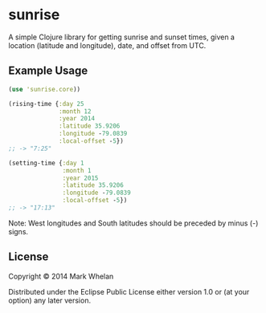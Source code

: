 # sunrise

A simple Clojure library for getting sunrise and sunset times,
given a location (latitude and longitude), date, and offset from
UTC.

## Example Usage

```clojure
(use 'sunrise.core))

(rising-time {:day 25
              :month 12
              :year 2014
              :latitude 35.9206
              :longitude -79.0839
              :local-offset -5})
;; -> "7:25"

(setting-time {:day 1
               :month 1
               :year 2015
               :latitude 35.9206
               :longitude -79.0839
               :local-offset -5})
;; -> "17:13"
```

Note: West longitudes and South latitudes should be preceded by minus (-) signs.

## License

Copyright © 2014 Mark Whelan

Distributed under the Eclipse Public License either version 1.0 or (at
your option) any later version.

